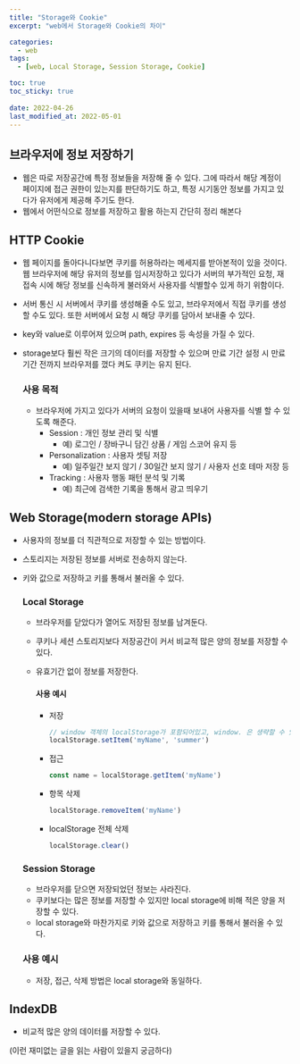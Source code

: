```yaml
---
title: "Storage와 Cookie"
excerpt: "web에서 Storage와 Cookie의 차이"

categories:
  - web
tags:
  - [web, Local Storage, Session Storage, Cookie]

toc: true
toc_sticky: true
 
date: 2022-04-26
last_modified_at: 2022-05-01
---
```


## 브라우저에 정보 저장하기 
- 웹은 따로 저장공간에 특정 정보들을 저장해 줄 수 있다. 그에 따라서 해당 계정이 페이지에 접근 권한이 있는지를 판단하기도 하고, 특정 시기동안 정보를 가지고 있다가 유저에게 제공해 주기도 한다.
- 웹에서 어떤식으로 정보를 저장하고 활용 하는지 간단히 정리 해본다

## HTTP Cookie
- 웹 페이지를 돌아다니다보면 쿠키를 허용하라는 메세지를 받아본적이 있을 것이다.
  웹 브라우저에 해당 유저의 정보를 임시저장하고 있다가 서버의 부가적인 요청, 재접속 시에 해당 정보를 신속하게 불러와서 사용자를 식별할수 있게 하기 위함이다.
- 서버 통신 시 서버에서 쿠키를 생성해줄 수도 있고, 브라우저에서 직접 쿠키를 생성할 수도 있다. 또한 서버에서 요청 시 해당 쿠키를 담아서 보내줄 수 있다.
- key와 value로 이루어져 있으며 path, expires 등 속성을 가질 수 있다.
- storage보다 훨씬 작은 크기의 데이터를 저장할 수 있으며 만료 기간 설정 시 만료 기간 전까지 브라우저를 껐다 켜도 쿠키는 유지 된다.

  ### 사용 목적
  - 브라우저에 가지고 있다가 서버의 요청이 있을때 보내어 사용자를 식별 할 수 있도록 해준다.
    - Session : 개인 정보 관리 및 식별
      - 예) 로그인 / 장바구니 담긴 상품 / 게임 스코어 유지 등
    - Personalization : 사용자 셋팅 저장
      - 예) 일주일간 보지 않기 / 30일간 보지 않기 / 사용자 선호 테마 저장 등
    - Tracking : 사용자 행동 패턴 분석 및 기록
      - 예) 최근에 검색한 기록을 통해서 광고 띄우기

<!-- [Cookie Deep Dive](https://developer.mozilla.org/ko/docs/Web/HTTP/Cookies) -->

## Web Storage(modern storage APIs)
- 사용자의 정보를 더 직관적으로 저장할 수 있는 방법이다. 
- 스토리지는 저장된 정보를 서버로 전송하지 않는다.
- 키와 값으로 저장하고 키를 통해서 불러올 수 있다.

  ### Local Storage
  - 브라우저를 닫았다가 열어도 저장된 정보를 남겨둔다.
  - 쿠키나 세션 스토리지보다 저장공간이 커서 비교적 많은 양의 정보를 저장할 수 있다.
  - 유효기간 없이 정보를 저장한다.

    #### 사용 예시
    - 저장
      ```js
      // window 객체의 localStorage가 포함되어있고, window. 은 생략할 수 있다.
      localStorage.setItem('myName', 'summer')
      ```

    - 접근
      ```js
      const name = localStorage.getItem('myName')
      ```

    - 항목 삭제
      ```js
      localStorage.removeItem('myName')
      ```

    - localStorage 전체 삭제
      ```js
      localStorage.clear()
      ```

  ### Session Storage
  - 브라우저를 닫으면 저장되었던 정보는 사라진다.
  - 쿠키보다는 많은 정보를 저장할 수 있지만 local storage에 비해 적은 양을 저장할 수 있다.
  - local storage와 마찬가지로 키와 값으로 저장하고 키를 통해서 불러올 수 있다.

  ### 사용 예시
  - 저장, 접근, 삭제 방법은 local storage와 동일하다.


## IndexDB
  - 비교적 많은 양의 데이터를 저장할 수 있다. 


(이런 재미없는 글을 읽는 사람이 있을지 궁금하다)